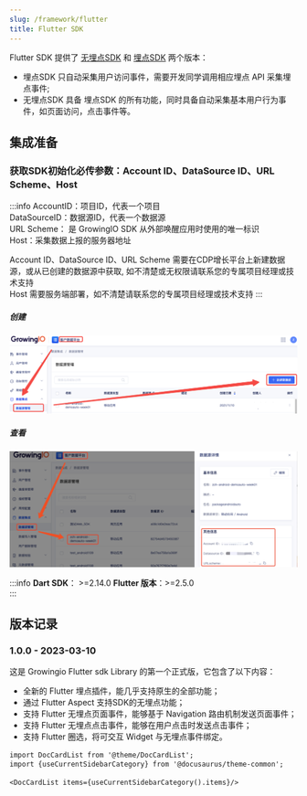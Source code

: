 ```yaml
---
slug: /framework/flutter
title: Flutter SDK
---
```


Flutter SDK 提供了 [无埋点SDK](/docs/framework/flutter/index.md) 和 [埋点SDK](/docs/framework/flutter/index.md) 两个版本：
* 埋点SDK 只自动采集用户访问事件，需要开发同学调用相应埋点 API 采集埋点事件;
* 无埋点SDK 具备 埋点SDK 的所有功能，同时具备自动采集基本用户行为事件，如页面访问，点击事件等。


## 集成准备
### 获取SDK初始化必传参数：Account ID、DataSource ID、URL Scheme、Host
:::info
AccountID：项目ID，代表一个项目<br/>
DataSourceID：数据源ID，代表一个数据源<br/>
URL Scheme： 是 GrowingIO SDK 从外部唤醒应用时使用的唯一标识<br/>
Host：采集数据上报的服务器地址<br/>

Account ID、DataSource ID、URL Scheme 需要在CDP增长平台上新建数据源，或从已创建的数据源中获取, 如不清楚或无权限请联系您的专属项目经理或技术支持<br/>
Host 需要服务端部署，如不清楚请联系您的专属项目经理或技术支持
:::
##### 创建
![新建数据源](/img/createapplication.png)
##### 查看
![查看数据源](/img/showappdatasourceid.png)


:::info
**Dart SDK**： >=2.14.0 
**Flutter 版本**：>=2.5.0<br/>
:::

## 版本记录

### 1.0.0 - 2023-03-10
这是 Growingio Flutter sdk Library 的第一个正式版，它包含了以下内容：
- 全新的 Flutter 埋点插件，能几乎支持原生的全部功能；
- 通过 Flutter Aspect 支持SDK的无埋点功能；
- 支持 Flutter 无埋点页面事件，能够基于 Navigation 路由机制发送页面事件；
- 支持 Flutter 无埋点点击事件，能够在用户点击时发送点击事件；
- 支持 Flutter 圈选，将可交互 Widget 与无埋点事件绑定。


```mdx-code-block
import DocCardList from '@theme/DocCardList';
import {useCurrentSidebarCategory} from '@docusaurus/theme-common';

<DocCardList items={useCurrentSidebarCategory().items}/>
```

